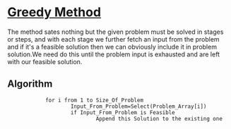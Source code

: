 # [Greedy Method](https://www.youtube.com/watch?v=ARvQcqJ_-NY)
The method sates nothing but the given problem must be solved in stages or steps, and with each stage we further fetch an input from the problem and if it's a feasible solution then we can obviously include it in problem solution.We need do this until the problem input is exhausted and are left with our feasible solution.

## Algorithm
                for i from 1 to Size_Of_Problem
                        Input_From_Problem=Select(Problem_Array[i])
                        if Input_From_Problem is Feasible
                                Append this Solution to the existing one
